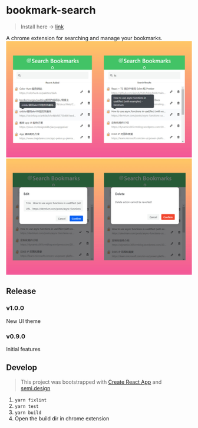# bookmark-search
> Install here -> [link](https://chrome.google.com/webstore/detail/bookmark-search/dhnahdpjgnphiglnbijfoafjdokkbclk)

A chrome extension for searching and manage your bookmarks.
![main](assests/bookmark-search-main-new.jpg)
![item](assests/bookmark-search-item-new.jpg)

## Release
### v1.0.0
New UI theme

### v0.9.0
Initial features

## Develop
> This project was bootstrapped with [Create React App](https://github.com/facebook/create-react-app) and [semi.design](https://semi.design/zh-CN)

1. `yarn fixlint`
2. `yarn test`
3. `yarn build`
4. Open the build dir in chrome extension
